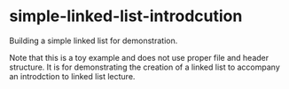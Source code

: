 # simple-linked-list-introdcution
Building a simple linked list for demonstration.

Note that this is a toy example and does not use proper file and header structure. It is for demonstrating the creation of a linked list to accompany an introdction to linked list lecture.
